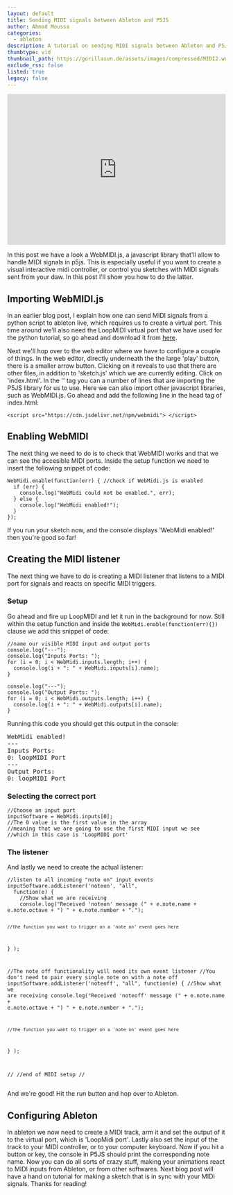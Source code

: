 ```yaml
---
layout: default
title: Sending MIDI signals between Ableton and P5JS
author: Ahmad Moussa
categories:
  - ableton
description: A tutorial on sending MIDI signals between Ableton and P5JS.
thumbtype: vid
thumbnail_path: https://gorillasun.de/assets/images/compressed/MIDI2.webm
exclude_rss: false
listed: true
legacy: false
---
```


<div style="width:100%;height:0;padding-bottom:69%;position:relative;"><iframe src="https://giphy.com/embed/FP2tlzlCyplK0NhGaE" width="100%" height="100%" style="position:absolute; pointer-events:none;" frameBorder="0" class="giphy-embed" allowFullScreen></iframe></div>
<p></p>
<p>In this post we have a look a WebMIDI.js, a javascript library that'll allow to handle MIDI signals in p5js. This is especially useful if you want to create a visual interactive midi controller, or control you sketches with MIDI signals sent from your daw. In this post I'll show you how to do the latter.</p>

<h2>Importing WebMIDI.js</h2>
<p>In an earlier blog post, I explain how one can send MIDI signals from a python script to ableton live, which requires us to create a virtual port.  This time around we'll also need the LoopMIDI virtual port that we have used for the python tutorial, so go ahead and download it from <a href='http://www.tobias-erichsen.de/software/loopmidi.html' target="_blank" rel="noopener noreferrer">here</a>.</p>

<p>Next we'll hop over to the web editor where we have to configure a couple of things. In the web editor, directly underneath the the large 'play' button, there is a smaller arrow button. Clicking on it reveals to use that there are other files, in addition to 'sketch.js' which we are currently editing. Click on 'index.html'. In the '<head>' tag you can a number of lines that are importing the P5JS library for us to use. Here we can also import other javascript libraries, such as WebMIDI.js. Go ahead and add the following line in the head tag of index.html: </p>
  
<pre><code>&lt;script src="https://cdn.jsdelivr.net/npm/webmidi"&gt; &lt;/script&gt;</code></pre>

<h2>Enabling WebMIDI</h2>
<p>The next thing we need to do is to check that WebMIDI works and that we can see the accesible MIDI ports. Inside the setup function we need to insert the following snippet of code:</p>

<pre><code>WebMidi.enable(function(err) { //check if WebMidi.js is enabled
  if (err) {
    console.log("WebMidi could not be enabled.", err);
  } else {
    console.log("WebMidi enabled!");
  }
}); 
</code></pre>

<p>If you run your sketch now, and the console displays 'WebMidi enabled!' then you're good so far!</p>

<h2>Creating the MIDI listener</h2>
<p>The next thing we have to do is creating a MIDI listener that listens to a MIDI port for signals and reacts on specific MIDI triggers.</p>
<h3>Setup</h3>
<p>Go ahead and fire up LoopMIDI and let it run in the background for now. Still within the setup function and inside the <code>WebMidi.enable(function(err){})</code> clause we add this snippet of code:</p>

<pre><code>//name our visible MIDI input and output ports
console.log("---");
console.log("Inputs Ports: ");
for (i = 0; i < WebMidi.inputs.length; i++) {
  console.log(i + ": " + WebMidi.inputs[i].name);
}

console.log("---");
console.log("Output Ports: ");
for (i = 0; i < WebMidi.outputs.length; i++) {
  console.log(i + ": " + WebMidi.outputs[i].name);
}
</code></pre>

<p>Running this code you should get this output in the console:</p>
<pre>
WebMidi enabled! 
--- 
Inputs Ports:  
0: loopMIDI Port 
--- 
Output Ports:  
0: loopMIDI Port 
</pre>

<h3>Selecting the correct port</h3>
<pre><code>//Choose an input port
inputSoftware = WebMidi.inputs[0];
//The 0 value is the first value in the array
//meaning that we are going to use the first MIDI input we see
//which in this case is 'LoopMIDI port'
</code></pre>

<h3>The listener</h3>
<p>And lastly we need to create the actual listener:</p>
<pre><code>//listen to all incoming "note on" input events
inputSoftware.addListener('noteon', "all",
  function(e) {
    //Show what we are receiving
    console.log("Received 'noteon' message (" + e.note.name + e.note.octave + ") " + e.note.number + ".");

    //the function you want to trigger on a 'note on' event goes here
  }
);

//The note off functionality will need its own event listener
//You don't need to pair every single note on with a note off
inputSoftware.addListener('noteoff', "all",
  function(e) {
    //Show what we are receiving
    console.log("Received 'noteoff' message (" + e.note.name + e.note.octave + ") " + e.note.number + ".");

    //the function you want to trigger on a 'note on' event goes here
  }
);

//
//end of MIDI setup
//
</code></pre>
<p>And we're good! Hit the run button and hop over to Ableton.</p>

<h2>Configuring Ableton</h2>
<p>In ableton we now need to create a MIDI track, arm it and set the output of it to the virtual port, which is 'LoopMidi port'. Lastly also set the input of the track to your MIDI controller, or to your computer keyboard. Now if you hit a button or key, the console in P5JS should print the corresponding note name. Now you can do all sorts of crazy stuff, making your animations react to MIDI inputs from Ableton, or from other softwares. Next blog post will have a hand on tutorial for making a sketch that is in sync with your MIDI signals. Thanks for reading!</p>
